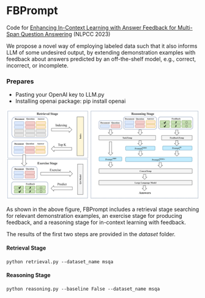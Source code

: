 # FBPrompt
Code for [Enhancing In-Context Learning with Answer Feedback for Multi-Span Question Answering](https://arxiv.org/pdf/2306.04508.pdf) (NLPCC 2023)

We propose a novel way of employing labeled data such that it also informs LLM of some undesired output, by extending demonstration examples with feedback about answers predicted by an off-the-shelf model, e.g., correct, incorrect, or incomplete.

### Prepares
- Pasting your OpenAI key to LLM.py
- Installing openai package: pip install openai

![Overview ](framework.png)

As shown in the above figure, FBPrompt includes a retrieval stage
searching for relevant demonstration examples, an exercise stage for producing
feedback, and a reasoning stage for in-context learning with feedback.


The results of the first two steps are provided in the *dataset* folder.
#### Retrieval Stage
```angular2html
python retrieval.py --dataset_name msqa 
```

#### Reasoning Stage
```angular2html
python reasoning.py --baseline False --dataset_name msqa
```
